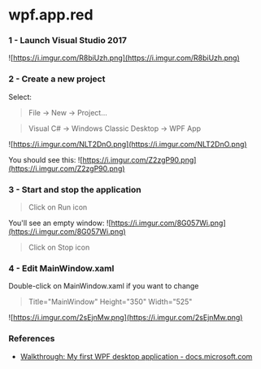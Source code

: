 
# wpf.app.red


### 1 - Launch Visual Studio 2017

![https://i.imgur.com/R8biUzh.png](https://i.imgur.com/R8biUzh.png)
                    

### 2 - Create a new project

Select:
>File -> New -> Project...

>Visual C# -> Windows Classic Desktop -> WPF App

![https://i.imgur.com/NLT2DnO.png](https://i.imgur.com/NLT2DnO.png)
                    
You should see this:
![https://i.imgur.com/Z2zgP90.png](https://i.imgur.com/Z2zgP90.png)
                    

### 3 - Start and stop the application

>Click on Run icon

You'll see an empty window:
![https://i.imgur.com/8G057Wi.png](https://i.imgur.com/8G057Wi.png)
                    
>Click on Stop icon


### 4 - Edit MainWindow.xaml

Double-click on MainWindow.xaml if you want to change
>Title="MainWindow" Height="350" Width="525"

![https://i.imgur.com/2sEjnMw.png](https://i.imgur.com/2sEjnMw.png)
                    

### References

- [Walkthrough: My first WPF desktop application - docs.microsoft.com](https://docs.microsoft.com/en-us/dotnet/framework/wpf/getting-started/walkthrough-my-first-wpf-desktop-application)
                        
